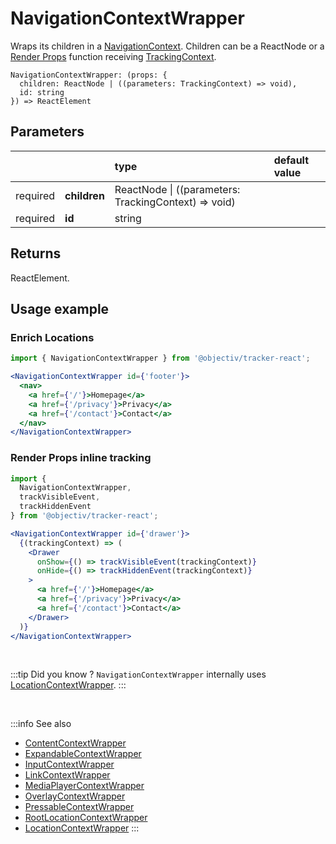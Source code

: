# NavigationContextWrapper

Wraps its children in a [NavigationContext](/taxonomy/reference/location-contexts/NavigationContext.md). Children can be a ReactNode or a [Render Props](https://reactjs.org/docs/render-props.html#using-props-other-than-render) function receiving [TrackingContext](/tracking/react/api-reference/common/providers/TrackingContext.md).

```tsx
NavigationContextWrapper: (props: {
  children: ReactNode | ((parameters: TrackingContext) => void),
  id: string
}) => ReactElement
```

## Parameters
|          |              | type                                                     | default value |
|:--------:|:-------------|:---------------------------------------------------------|:--------------|
| required | **children** | ReactNode &vert; ((parameters: TrackingContext) => void) |               |
| required | **id**       | string                                                   |               |

## Returns
ReactElement.

## Usage example

### Enrich Locations

```jsx
import { NavigationContextWrapper } from '@objectiv/tracker-react';
```

```jsx
<NavigationContextWrapper id={'footer'}>
  <nav>
    <a href={'/'}>Homepage</a>
    <a href={'/privacy'}>Privacy</a>
    <a href={'/contact'}>Contact</a>
  </nav>
</NavigationContextWrapper>
```

### Render Props inline tracking

```jsx
import { 
  NavigationContextWrapper, 
  trackVisibleEvent, 
  trackHiddenEvent
} from '@objectiv/tracker-react';
```

```jsx
<NavigationContextWrapper id={'drawer'}>
  {(trackingContext) => (
    <Drawer
      onShow={() => trackVisibleEvent(trackingContext)}
      onHide={() => trackHiddenEvent(trackingContext)}
    >
      <a href={'/'}>Homepage</a>
      <a href={'/privacy'}>Privacy</a>
      <a href={'/contact'}>Contact</a>
    </Drawer>
  )}
</NavigationContextWrapper>
```

<br />

:::tip Did you know ?
`NavigationContextWrapper` internally uses [LocationContextWrapper](/tracking/react/api-reference/locationWrappers/LocationContextWrapper.md).
:::

<br />

:::info See also
- [ContentContextWrapper](/tracking/react/api-reference/locationWrappers/ContentContextWrapper.md)
- [ExpandableContextWrapper](/tracking/react/api-reference/locationWrappers/ExpandableContextWrapper.md)
- [InputContextWrapper](/tracking/react/api-reference/locationWrappers/InputContextWrapper.md)
- [LinkContextWrapper](/tracking/react/api-reference/locationWrappers/LinkContextWrapper.md)
- [MediaPlayerContextWrapper](/tracking/react/api-reference/locationWrappers/MediaPlayerContextWrapper.md)
- [OverlayContextWrapper](/tracking/react/api-reference/locationWrappers/OverlayContextWrapper.md)
- [PressableContextWrapper](/tracking/react/api-reference/locationWrappers/PressableContextWrapper.md)
- [RootLocationContextWrapper](/tracking/react/api-reference/locationWrappers/RootLocationContextWrapper.md)
- [LocationContextWrapper](/tracking/react/api-reference/locationWrappers/LocationContextWrapper.md)
:::
